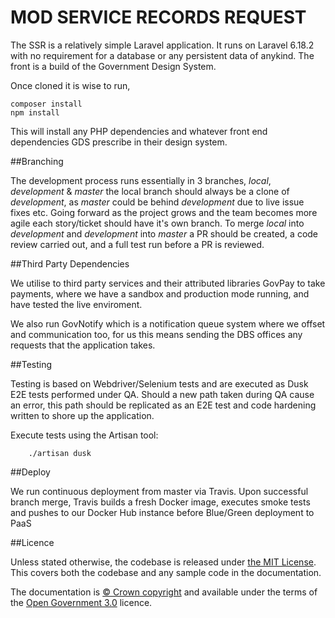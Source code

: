 # MOD SERVICE RECORDS REQUEST

The SSR is a relatively simple Laravel application. It runs on Laravel 6.18.2 with no requirement for a database or any persistent data of anykind. The front is a build of the Government Design System. 

Once cloned it is wise to run, 

    composer install
    npm install

This will install any PHP dependencies and whatever front end dependencies GDS prescribe in their design system.

##Branching

The development process runs essentially in 3 branches, *local*, *development* & *master* the local branch should always be a clone of *development*, as *master* could be behind *development* due to live issue fixes etc. Going forward as the project grows and the team becomes more agile each story/ticket should have it's own branch.  To merge *local* into *development* and *development* into *master* a PR should be created, a code review carried out, and a full test run before a PR is reviewed.


##Third Party Dependencies

We utilise to third party services and their attributed libraries GovPay to take payments, where we have a sandbox and production mode running, and have tested the live enviroment. 

We also run GovNotify which is a notification queue system where we offset and communication too, for us this means sending the DBS offices any requests that the application takes.

##Testing

Testing is based on Webdriver/Selenium tests and are executed as Dusk E2E tests performed under QA. Should a new path taken during QA cause an error,
this path should be replicated as an E2E test and code hardening written to shore up the application.

Execute tests using the Artisan tool:

```
    ./artisan dusk
```

##Deploy

We run continuous deployment from master via Travis. Upon successful branch merge, Travis builds a fresh Docker image, executes smoke tests and
pushes to our Docker Hub instance before Blue/Green deployment to PaaS

##Licence

Unless stated otherwise, the codebase is released under [the MIT License](https://github.com/servicerecords/mod-ssr/blob/master/LICENCE.md). This covers both the codebase and any sample code in the documentation.

The documentation is [© Crown copyright](http://www.nationalarchives.gov.uk/information-management/re-using-public-sector-information/uk-government-licensing-framework/crown-copyright/) and available under the terms of the [Open Government 3.0](http://www.nationalarchives.gov.uk/doc/open-government-licence/version/3/) licence.
